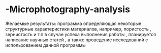 # -Microphotography-analysis
Желаемые результаты: программа определяющая некоторые структурные характеристики материалов, например, пористость , зернистость и т.п в случае успеха выполнения работы , планируется написание научных статей , а также проведение исследований с использованием данной программы
